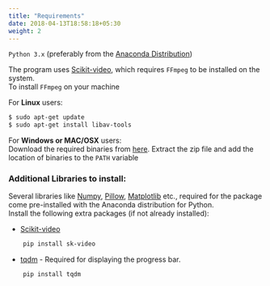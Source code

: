 ```yaml
---
title: "Requirements"
date: 2018-04-13T18:58:18+05:30
weight: 2
---
```


`Python 3.x` (preferably from the [Anaconda Distribution](https://www.anaconda.com/download/))

The program uses [Scikit-video](http://www.scikit-video.org/stable/), which requires `FFmpeg` to be installed on the system.  
To install `FFmpeg` on your machine

For **Linux** users:

```bash
$ sudo apt-get update
$ sudo apt-get install libav-tools
```

For **Windows or MAC/OSX** users:  
Download the required binaries from [here](https://www.ffmpeg.org/download.html). Extract the zip file and add the location of binaries to the `PATH` variable

### Additional Libraries to install:

Several libraries like [Numpy](http://www.numpy.org/), [Pillow](https://python-imaging.github.io/), [Matplotlib](https://matplotlib.org/) etc., required for the package come pre-installed with the Anaconda distribution for Python.  
Install the following extra packages (if not already installed):

- [Scikit-video](http://www.scikit-video.org/stable/)

```bash
	pip install sk-video
```

- [tqdm](https://pypi.python.org/pypi/tqdm#installation) - Required for displaying the progress bar.

```bash
	pip install tqdm
```